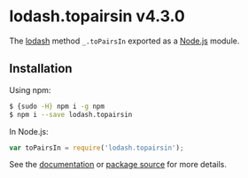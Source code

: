 # lodash.topairsin v4.3.0

The [lodash](https://lodash.com/) method `_.toPairsIn` exported as a [Node.js](https://nodejs.org/) module.

## Installation

Using npm:
```bash
$ {sudo -H} npm i -g npm
$ npm i --save lodash.topairsin
```

In Node.js:
```js
var toPairsIn = require('lodash.topairsin');
```

See the [documentation](https://lodash.com/docs#toPairsIn) or [package source](https://github.com/lodash/lodash/blob/4.3.0-npm-packages/lodash.topairsin) for more details.
